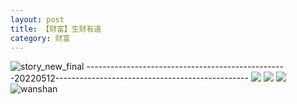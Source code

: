 ```yaml
---
layout: post
title: 【财富】生财有道
category: 财富
---
```

![story_new_final](http://rbwl8nwm4.hd-bkt.clouddn.com/img/story_new_final_0322.png)
--------------------------------------------------20220512------------------------------------------------
![](http://rc5p5sl4z.hd-bkt.clouddn.com/img/factors-220513-1.png)
![](http://rc5p5sl4z.hd-bkt.clouddn.com/img/factors-220513-2.png)
![](http://rc5p5sl4z.hd-bkt.clouddn.com/img/factors-220513-3.png)
![wanshan](http://rbwl8nwm4.hd-bkt.clouddn.com/img/wanshan.png)
  




